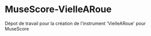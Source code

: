 # MuseScore-VielleARoue
Dépot de travail pour la création de l'instrument 'VielleARoue' pour MuseScore
